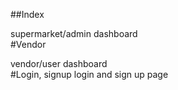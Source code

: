 ##Index

supermarket/admin dashboard  
#Vendor

vendor/user dashboard  
#Login, signup 
login and sign up page

